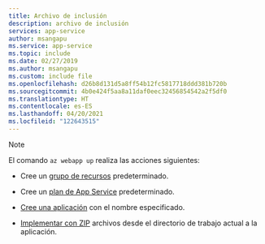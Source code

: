 ```yaml
---
title: Archivo de inclusión
description: archivo de inclusión
services: app-service
author: msangapu
ms.service: app-service
ms.topic: include
ms.date: 02/27/2019
ms.author: msangapu
ms.custom: include file
ms.openlocfilehash: d26b8d131d5a8ff54b12fc5817718ddd381b720b
ms.sourcegitcommit: 4b0e424f5aa8a11daf0eec32456854542a2f5df0
ms.translationtype: HT
ms.contentlocale: es-ES
ms.lasthandoff: 04/20/2021
ms.locfileid: "122643515"
---
```

> [!NOTE]
> El comando `az webapp up` realiza las acciones siguientes:
>
>- Cree un [grupo de recursos](/cli/azure/group#az_group_create) predeterminado.
>
>- Cree un [plan de App Service](/cli/azure/appservice/plan#az_appservice_plan_create) predeterminado.
>
>- [Cree una aplicación](/cli/azure/webapp#az_webapp_create) con el nombre especificado.
>
>- [Implementar con ZIP](../articles/app-service/deploy-zip.md) archivos desde el directorio de trabajo actual a la aplicación.
>